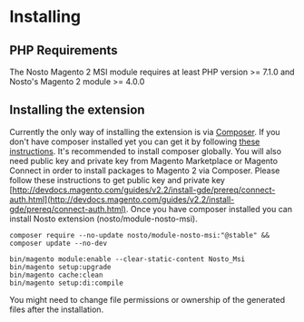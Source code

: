 # Installing

## PHP Requirements

The Nosto Magento 2 MSI module requires at least PHP version &gt;= 7.1.0 and Nosto's Magento 2 module &gt;= 4.0.0

## Installing the extension

Currently the only way of installing the extension is via [Composer](https://getcomposer.org/). If you don't have composer installed yet you can get it by following [these instructions](https://getcomposer.org/doc/00-intro.md). It's recommended to install composer globally. You will also need public key and private key from Magento Marketplace or Magento Connect in order to install packages to Magento 2 via Composer. Please follow these instructions to get public key and private key [http://devdocs.magento.com/guides/v2.2/install-gde/prereq/connect-auth.html](http://devdocs.magento.com/guides/v2.2/install-gde/prereq/connect-auth.html). Once you have composer installed you can install Nosto extension \(nosto/module-nosto-msi\).

```text
composer require --no-update nosto/module-nosto-msi:"@stable" && composer update --no-dev
```

```text
bin/magento module:enable --clear-static-content Nosto_Msi
bin/magento setup:upgrade
bin/magento cache:clean
bin/magento setup:di:compile
```

You might need to change file permissions or ownership of the generated files after the installation.

